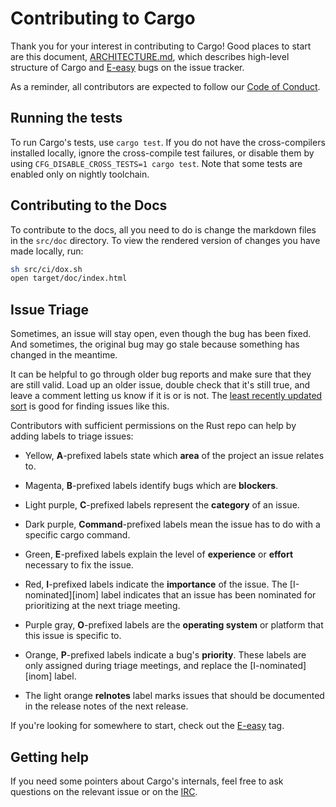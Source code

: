# Contributing to Cargo

Thank you for your interest in contributing to Cargo! Good places to
start are this document, [ARCHITECTURE.md](ARCHITECTURE.md), which
describes high-level structure of Cargo and [E-easy] bugs on the
issue tracker.

As a reminder, all contributors are expected to follow our [Code of Conduct].

[E-easy]: https://github.com/rust-lang/cargo/labels/E-easy
[Code of Conduct]: https://www.rust-lang.org/conduct.html


## Running the tests

To run Cargo's tests, use `cargo test`. If you do not have the cross-compilers
installed locally, ignore the cross-compile test failures, or disable them by
using `CFG_DISABLE_CROSS_TESTS=1 cargo test`. Note that some tests are enabled
only on nightly toolchain.


## Contributing to the Docs

To contribute to the docs, all you need to do is change the markdown files in
the `src/doc` directory. To view the rendered version of changes you have
made locally, run:

```sh
sh src/ci/dox.sh
open target/doc/index.html
```


## Issue Triage

Sometimes, an issue will stay open, even though the bug has been fixed. And
sometimes, the original bug may go stale because something has changed in the
meantime.

It can be helpful to go through older bug reports and make sure that they are
still valid. Load up an older issue, double check that it's still true, and
leave a comment letting us know if it is or is not. The [least recently
updated sort][lru] is good for finding issues like this.

Contributors with sufficient permissions on the Rust repo can help by adding
labels to triage issues:

* Yellow, **A**-prefixed labels state which **area** of the project an issue
  relates to.

* Magenta, **B**-prefixed labels identify bugs which are **blockers**.

* Light purple, **C**-prefixed labels represent the **category** of an issue.

* Dark purple, **Command**-prefixed labels mean the issue has to do with a
  specific cargo command.

* Green, **E**-prefixed labels explain the level of **experience** or
  **effort** necessary to fix the issue.

* Red, **I**-prefixed labels indicate the **importance** of the issue. The
  [I-nominated][inom] label indicates that an issue has been nominated for
  prioritizing at the next triage meeting.

* Purple gray, **O**-prefixed labels are the **operating system** or platform
  that this issue is specific to.

* Orange, **P**-prefixed labels indicate a bug's **priority**. These labels
  are only assigned during triage meetings, and replace the [I-nominated][inom]
  label.

* The light orange **relnotes** label marks issues that should be documented in
  the release notes of the next release.

If you're looking for somewhere to start, check out the [E-easy][eeasy] tag.

[eeasy]: https://github.com/rust-lang/cargo/issues?q=is%3Aopen+is%3Aissue+label%3AE-easy
[lru]: https://github.com/rust-lang/cargo/issues?q=is%3Aissue+is%3Aopen+sort%3Aupdated-asc

## Getting help

If you need some pointers about Cargo's internals, feel free to ask questions
on the relevant issue or on the [IRC].

[IRC]: https://kiwiirc.com/client/irc.mozilla.org/cargo

